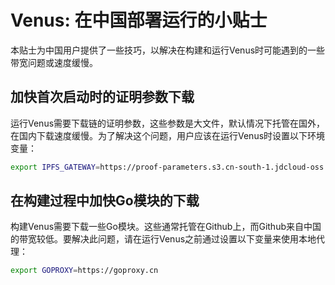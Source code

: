 # Venus: 在中国部署运行的小贴士

本贴士为中国用户提供了一些技巧，以解决在构建和运行Venus时可能遇到的一些带宽问题或速度缓慢。

## 加快首次启动时的证明参数下载

运行Venus需要下载链的证明参数，这些参数是大文件，默认情况下托管在国外，在国内下载速度缓慢。为了解决这个问题，用户应该在运行Venus时设置以下环境变量：

```bash
export IPFS_GATEWAY=https://proof-parameters.s3.cn-south-1.jdcloud-oss.com/ipfs/
```

## 在构建过程中加快Go模块的下载

构建Venus需要下载一些Go模块。这些通常托管在Github上，而Github来自中国的带宽较低。要解决此问题，请在运行Venus之前通过设置以下变量来使用本地代理：

```bash
export GOPROXY=https://goproxy.cn
```
